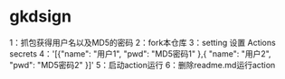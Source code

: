 # gkdsign

1：抓包获得用户名以及MD5的密码
2：fork本仓库
3：setting 设置 Actions secrets
4：'[{"name": "用户1", "pwd": "MD5密码1" },{ "name": "用户2", "pwd": "MD5密码2" }]'
5：启动action运行
6：删除readme.md运行action
